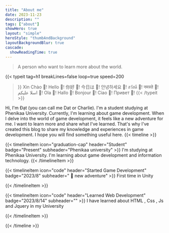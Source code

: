 ```yaml
---
title: "About me"
date: 2023-11-23
description: ""
tags: ["about"]
showHero: true
layout: "simple"
heroStyle: "thumbAndBackground"
layoutBackgroundBlur: true
cascade:
  showReadingTime: true
---
```

> A person who want to learn more about the world.

{{< typeit 
  tag=h1
  breakLines=false
  loop=true
  speed=200
>}}
Xin Chào 👋!
Hello 👋!
你好 👋!
今日は 👋!
안녕하세요 👋!
สวัสดี 👋!
नमस्ते 👋!
اسلا عليكم 👋!
Ola 👋!
Hallo 👋!
Bonjour 👋!
Ciao 👋!
Привет 👋!
{{< /typeit >}}

Hi, I'm Đạt (you can call me Dat or Charlie). I'm a student studying at Phenikaa University. Currently, I'm learning about game development. When I delve into the world of game development, it feels like a new adventure for me. I want to learn more and share what I've learned. That's why I've created this blog to share my knowledge and experiences in game development. I hope you will find something useful here.
{{< timeline >}}

{{< timelineItem icon="graduation-cap" header="Student" badge="Present" subheader="Phenikaa university" >}}
I'm studying at Phenikaa University. I'm learning about game development and information technology.
{{< /timelineItem >}}


{{< timelineItem icon="code" header="Started Game Development" badge="2023/8" subheader=" 🏇 new adventure" >}}
First time in Unity 


{{< /timelineItem >}}

{{< timelineItem icon="code" header="Learned Web Development" badge="2023/8/14" subheader="" >}}
I have learned about HTML , Css , Js and Jquery in my University <br>


{{< /timelineItem >}}


{{< /timeline >}}

